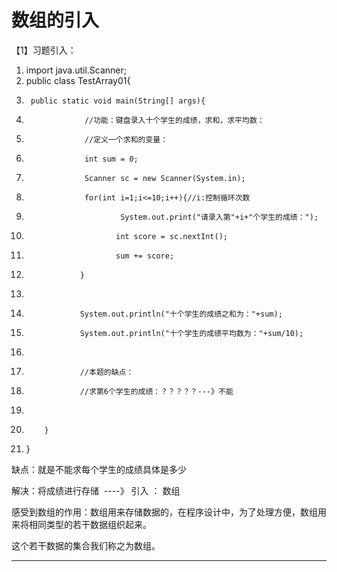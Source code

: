 ﻿
# 数组的引入

【1】习题引入： 




1.  import java.util.Scanner;
2.  public class TestArray01{
3.      public static void main(String[] args){
4.                  //功能：键盘录入十个学生的成绩，求和，求平均数：
5.                  //定义一个求和的变量：
6.                  int sum = 0;
7.                  Scanner sc = new Scanner(System.in);
8.                  for(int i=1;i<=10;i++){//i:控制循环次数
9.                          System.out.print("请录入第"+i+"个学生的成绩：");
10.                         int score = sc.nextInt();
11.                         sum += score;
12.                 }
13.                 
14.                 System.out.println("十个学生的成绩之和为："+sum);
15.                 System.out.println("十个学生的成绩平均数为："+sum/10);
16.                 
17.                 //本题的缺点：
18.                 //求第6个学生的成绩：？？？？？---》不能
19.                 
20.         }
21. } 

缺点：就是不能求每个学生的成绩具体是多少 




解决：将成绩进行存储  ----》 引入 ： 数组  




感受到数组的作用：数组用来存储数据的，在程序设计中，为了处理方便，数组用来将相同类型的若干数据组织起来。 

这个若干数据的集合我们称之为数组。 















------------------------------------------------------------

